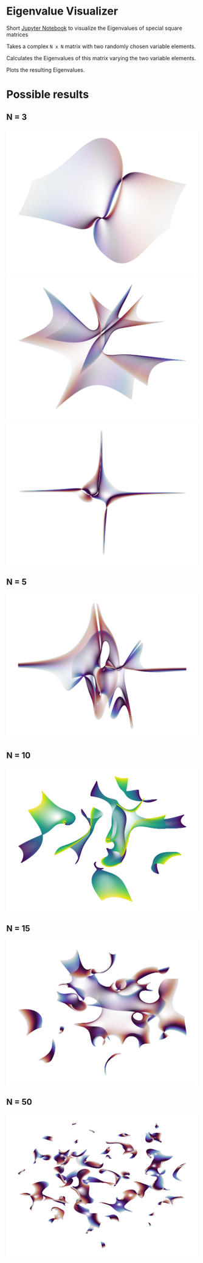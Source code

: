 # Eigenvalue Visualizer

Short [Jupyter Notebook](eigenvalue_visualizer.ipynb) to visualize the Eigenvalues of special square matrices

Takes a complex `N x N` matrix with two randomly chosen variable elements.

Calculates the Eigenvalues of this matrix varying the two variable elements.

Plots the resulting Eigenvalues.

# Possible results

## N = 3

![](img/3.png)
![](img/3_2.png)
![](img/3_3.png)

## N = 5

![](img/5.png)

## N = 10

![](img/10.png)

## N = 15
![](img/15.png)

## N = 50
![](img/50.png)

